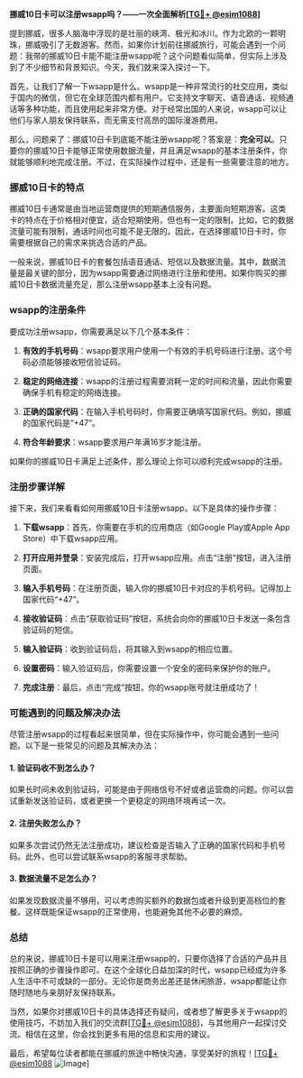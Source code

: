 **挪威10日卡可以注册wsapp吗？——一次全面解析[[TG💪+ @esim1088](https://t.me/s/esim1088)]**

提到挪威，很多人脑海中浮现的是壮丽的峡湾、极光和冰川。作为北欧的一颗明珠，挪威吸引了无数游客。然而，如果你计划前往挪威旅行，可能会遇到一个问题：我带的挪威10日卡能不能注册wsapp呢？这个问题看似简单，但实际上涉及到了不少细节和背景知识。今天，我们就来深入探讨一下。

首先，让我们了解一下wsapp是什么。wsapp是一种非常流行的社交应用，类似于国内的微信，但它在全球范围内都有用户。它支持文字聊天、语音通话、视频通话等多种功能，而且使用起来非常方便。对于经常出国的人来说，wsapp可以让他们与家人朋友保持联系，而无需支付高昂的国际漫游费用。

那么，问题来了：挪威10日卡到底能不能注册wsapp呢？答案是：**完全可以**。只要你的挪威10日卡能够正常使用数据流量，并且满足wsapp的基本注册条件，你就能够顺利地完成注册。不过，在实际操作过程中，还是有一些需要注意的地方。

### 挪威10日卡的特点

挪威10日卡通常是由当地运营商提供的短期通信服务，主要面向短期游客。这类卡的特点在于价格相对便宜，适合短期使用，但也有一定的限制。比如，它的数据流量可能有限制，通话时间也可能不是无限的。因此，在选择挪威10日卡时，你需要根据自己的需求来挑选合适的产品。

一般来说，挪威10日卡的套餐包括语音通话、短信以及数据流量。其中，数据流量是最关键的部分，因为wsapp需要通过网络进行注册和使用。如果你购买的挪威10日卡数据流量充足，那么注册wsapp基本上没有问题。

### wsapp的注册条件

要成功注册wsapp，你需要满足以下几个基本条件：

1. **有效的手机号码**：wsapp要求用户使用一个有效的手机号码进行注册。这个号码必须能够接收短信验证码。
   
2. **稳定的网络连接**：wsapp的注册过程需要消耗一定的时间和流量，因此你需要确保手机有稳定的网络连接。

3. **正确的国家代码**：在输入手机号码时，你需要正确填写国家代码。例如，挪威的国家代码是“+47”。

4. **符合年龄要求**：wsapp要求用户年满16岁才能注册。

如果你的挪威10日卡满足上述条件，那么理论上你可以顺利完成wsapp的注册。

### 注册步骤详解

接下来，我们来看看如何用挪威10日卡注册wsapp。以下是具体的操作步骤：

1. **下载wsapp**：首先，你需要在手机的应用商店（如Google Play或Apple App Store）中下载wsapp应用。

2. **打开应用并登录**：安装完成后，打开wsapp应用。点击“注册”按钮，进入注册页面。

3. **输入手机号码**：在注册页面，输入你的挪威10日卡对应的手机号码。记得加上国家代码“+47”。

4. **接收验证码**：点击“获取验证码”按钮，系统会向你的挪威10日卡发送一条包含验证码的短信。

5. **输入验证码**：收到验证码后，将其输入到wsapp的相应位置。

6. **设置密码**：输入验证码后，你需要设置一个安全的密码来保护你的账户。

7. **完成注册**：最后，点击“完成”按钮，你的wsapp账号就注册成功了！

### 可能遇到的问题及解决办法

尽管注册wsapp的过程看起来很简单，但在实际操作中，你可能会遇到一些问题。以下是一些常见的问题及其解决办法：

#### 1. 验证码收不到怎么办？

如果长时间未收到验证码，可能是由于网络信号不好或者运营商的问题。你可以尝试重新发送验证码，或者更换一个更稳定的网络环境再试一次。

#### 2. 注册失败怎么办？

如果多次尝试仍然无法注册成功，建议检查是否输入了正确的国家代码和手机号码。此外，也可以尝试联系wsapp的客服寻求帮助。

#### 3. 数据流量不足怎么办？

如果发现数据流量不够用，可以考虑购买额外的数据包或者升级到更高档位的套餐。这样既能保证wsapp的正常使用，也能避免其他不必要的麻烦。

### 总结

总的来说，挪威10日卡是可以用来注册wsapp的，只要你选择了合适的产品并且按照正确的步骤操作即可。在这个全球化日益加深的时代，wsapp已经成为许多人生活中不可或缺的一部分。无论你是商务出差还是休闲旅游，wsapp都能让你随时随地与亲朋好友保持联系。

当然，如果你对挪威10日卡的具体选择还有疑问，或者想了解更多关于wsapp的使用技巧，不妨加入我们的交流群[[TG💪+ @esim1088](https://t.me/s/esim1088)]，与其他用户一起探讨交流。相信在这里，你会找到更多有用的信息和实用的建议。

最后，希望每位读者都能在挪威的旅途中畅快沟通，享受美好的旅程！[[TG💪+ @esim1088](https://t.me/s/esim1088) ![Image](https://i.postimg.cc/4NQfJmqS/Snipaste-2025-05-13-00-14-12.png)]